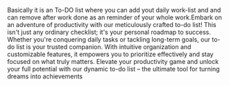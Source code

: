Basically it is an To-DO list where you can  add yout daily work-list and and can remove after work done as an reminder of your whole work.Embark on an adventure of productivity with our meticulously crafted to-do list! This isn't just any ordinary checklist; it's your personal roadmap to success. Whether you're conquering daily tasks or tackling long-term goals, our to-do list is your trusted companion. With intuitive organization and customizable features, it empowers you to prioritize effectively and stay focused on what truly matters. Elevate your productivity game and unlock your full potential with our dynamic to-do list – the ultimate tool for turning dreams into achievements
